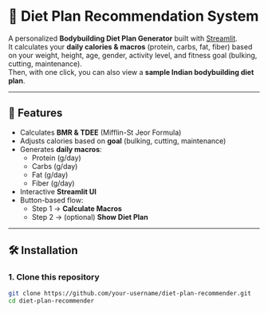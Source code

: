 # 💪 Diet Plan Recommendation System

A personalized **Bodybuilding Diet Plan Generator** built with [Streamlit](https://streamlit.io).  
It calculates your **daily calories & macros** (protein, carbs, fat, fiber) based on your weight, height, age, gender, activity level, and fitness goal (bulking, cutting, maintenance).  
Then, with one click, you can also view a **sample Indian bodybuilding diet plan**.

---

## 🚀 Features
- Calculates **BMR & TDEE** (Mifflin-St Jeor Formula)
- Adjusts calories based on **goal** (bulking, cutting, maintenance)
- Generates **daily macros**:
  - Protein (g/day)
  - Carbs (g/day)
  - Fat (g/day)
  - Fiber (g/day)
- Interactive **Streamlit UI**
- Button-based flow:
  - Step 1 → **Calculate Macros**
  - Step 2 → (optional) **Show Diet Plan**

---


## 🛠 Installation

### 1. Clone this repository
```bash
git clone https://github.com/your-username/diet-plan-recommender.git
cd diet-plan-recommender
